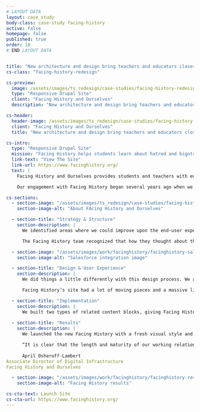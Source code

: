 ```yaml
---
# LAYOUT DATA
layout: case_study
body-class: case-study facing-history
active: false
homepage: false
published: true
order: 10
# END LAYOUT DATA


title: "New architecture and design bring teachers and educators closer to understanding a history of bigotry."
cs-class: "facing-history-redesign"

cs-preview:
  image: /assets/images/ts_redesign/case-studies/facing-history-redesign/FH-Case-Study-Headers.jpg
  type: "Responsive Drupal Site"
  client: "Facing History and Ourselves"
  description: "New architecture and design bring teachers and educators closer to understanding a history of bigotry."

cs-header:
  header-image: /assets/images/ts_redesign/case-studies/facing-history-redesign/FH-Case-Study-Headers.jpg
  client: "Facing History and Ourselves"
  title: "New architecture and design bring teachers and educators closer to understanding a history of bigotry."

cs-intro:
  type: "Responsive Drupal Site"
  mission: "Facing History helps students learn about hatred and bigotry so they can stop them from happening in the future."
  link-text: "View The Site"
  link-url: https://www.facinghistory.org/
  text: |
    Facing History and Ourselves provides students and teachers with educational resources that examine historical and modern bigotry. They seek to safeguard a more humane citizenry by encouraging careful study of prejudice as it affects our communities. 

    Our engagement with Facing History began several years ago when we were approached to tackle a back-end redesign of their website. Over time, we recognized an opportunity to further improve upon the site architecture to better meet their web goals. We recommended a front-end redesign, and Facing History decided to pursue it.

cs-sections:
  - section-image: "/assets/images/ts_redesign/case-studies/facing-history-redesign/facinghistory-aboutus.jpg"
    section-image-alt: "About FAcing History and Ourselves"

  - section-title: "Strategy & Structure"
    section-description: |
      We identified areas where we could improve upon the end-user experience to better communicate the importance of Facing History’s work. In doing so, we also identified areas where structural changes needed to be made in order to support the subsequent design changes.

      The Facing History team recognized that how they thought about their content also needed to change. They moved from their previous organizational system to one that grouped content by topic areas as opposed to content types, which was an overall shift from insider thinking to user thinking. The end result was an effective strategy for surfacing content, design, and UX vision for the site.

  - section-image: "/assets/images/work/facinghistory/facinghistory-salesforce.jpg"
    section-image-alt: "Salesforce integration image"

  - section-title: "Design & User Experience"
    section-description: |
      We did things a little differently with this design process. We actually presented a homepage comp to Facing History stakeholders as the first step of the design process. Once Facing History signed off on that comp, we began building the various responsive sizes that we would need based on the original comp. Then came the wireframes, which we created in Sketch. From there, we moved onto the design.

      Facing History’s site had a lot of moving pieces and a massive library of content that needed to be displayed in a variety of ways - card views, teasers, to full and detailed pages. We developed new calls to action that encouraged user engagement with this content. Image styling was a major element of this redesign, transforming what was formerly a primarily text-based site into a highly visual educational experience.

  - section-title: "Implementation"
    section-description: |
      We built two types of related content blocks, giving Facing History the tools to pull users deeper into their content. The first was a related content block where editors could reference any number of pieces of content or media, and then have them rendered in an attractive "card" view below or beside the primary content. When a curated block of related content isn't available, we use Apache Solr's “More Like This” functionality to display relevant content based on its similarity with the primary content. These same blocks can also show related or relevant upcoming events.
      
  - section-title: "Results"
    section-description: |
      We launched the new Facing History with a fresh visual style and revamped information architecture. This new site tells Facing History’s story in a compelling and engaging way, encouraging users to dive deeper into the wealth of carefully curated information that awaits them. 

      “It is clear that the length and maturity of our working relationship with TS has brought us to a highly functioning, productive, and positive place. It is also very apparent that ThinkShout deeply understands FH's digital landscape, our goals, and our staff/stakeholder needs. We've had a true partnership in executing every element of this project from discovery through to post-launch polish.”
      
      April Osheroff-Lambert
Associate Director of Digital Infrastructure 
Facing History and Ourselves

  - section-image: "/assets/images/work/facinghistory/facinghistory-results.jpg"
    section-image-alt: "Facing History results"

cs-cta-text: Launch Site
cs-cta-url: https://www.facinghistory.org/
---
```

